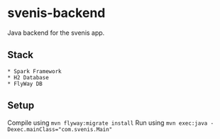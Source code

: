 svenis-backend
================

Java backend for the svenis app. 

## Stack
 	* Spark Framework
	* H2 Database
	* FlyWay DB 

## Setup

Compile using `mvn flyway:migrate install`
Run using `mvn exec:java -Dexec.mainClass="com.svenis.Main"`  
 
